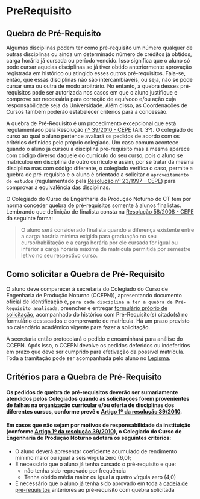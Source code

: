 # PreRequisito

## Quebra de Pré-Requisito

Algumas disciplinas podem ter como pré-requisito um número qualquer de outras disciplinas ou ainda um determinado número de créditos já obtidos, carga horária já cursada ou período vencido. Isso significa que o aluno só pode cursar aquelas disciplinas se já tiver obtido anteriormente aprovação registrada em histórico ou atingido esses outros pré-requisitos. Fala-se, então, que essas disciplinas não são intercambiáveis, ou seja, não se pode cursar uma ou outra de modo arbitrário. No entanto, a quebra desses pré-requisitos pode ser autorizada nos casos em que o aluno justifique e comprove ser necessária para correção de equívoco e/ou ação cuja responsabilidade seja da Universidade. Além disso, as Coordenações de Cursos também poderão estabelecer critérios para a concessão.

A quebra de Pré-Requisito é um procedimento excepcional que está regulamentado pela Resolução [nº 39/2010 - CEPE](http://www.daocs.ufes.br/sites/daocs.ufes.br/files/field/anexo/resolucao_no_39.2010.pdf) (Art. 3º). O colegiado do curso ao qual o aluno pertence avaliará os pedidos de acordo com os critérios definidos pelo próprio colegiado. Um caso comum acontece quando o aluno já cursou a disciplina pré-requisito mas a mesma aparece com código diverso daquele do currículo do seu curso, pois o aluno se matriculou em disciplina de outro currículo e assim, por se tratar da mesma disciplina mas com código diferente, o colegiado verifica o caso, permite a quebra de pré-requisito e o aluno é orientado a solicitar o `aproveitamento de estudos` (regulamentado pela [Resolução nº 23/1997 - CEPE](http://www.daocs.ufes.br/resolu%C3%A7%C3%A3o-n%C2%BA-231997-cepe)) para comprovar a equivalência das disciplinas.

O Colegiado do Curso de Engenharia de Produção Noturno do CT tem por norma conceder quebra de pré-requisitos somente à alunos finalistas. Lembrando que definição de finalista consta na [Resolução 58/2008 - CEPE](https://aluno.ufes.br/Documentos/resolucao_058_2008.pdf) da seguinte forma:

> O aluno será considerado finalista quando a diferença existente entre a carga horária mínima exigida para graduação no seu curso/habilitação e a carga horária por ele cursada for igual ou inferior à carga horária máxima de matrícula permitida por semestre letivo no seu respectivo curso.

## Como solicitar a Quebra de Pré-Requisito

O aluno deve comparecer à secretaria do Colegiado do Curso de Engenharia de Produção Noturno (CCEPN)), apresentando documento oficial de identificação e, `para cada disciplina a ter a quebra de Pré-Requisito analisada`, preencher e entregar [formulário próprio de solicitação](https://github.com/RenatoMoraesUFES/PreRequisito/blob/main/Formulario_Quebra_PreRequisito02.pdf), acompanhado do histórico com Pré-Requisito(s) citado(s) no formulário destacados e comprovante de matrícula. Há um prazo previsto no calendário acadêmico vigente para fazer a solicitação. 

A secretaria então protocolará o pedido e encaminhará para análise do CCEPN. Após isso, o CCEPN devolve os pedidos deferidos ou indeferidos em prazo que deve ser cumprido para efetivação da possível matrícula. Toda a tramitação pode ser acompanhada pelo aluno no [Lepisma](https://protocolo.ufes.br/#/busca).

## Critérios para a Quebra de Pré-Requisito

#### Os pedidos de quebra de pré-requisitos deverão ser sumariamente atendidos pelos Colegiados quando as solicitações forem provenientes de falhas na organização curricular e/ou oferta de disciplinas dos diferentes cursos, conforme prevê o [Artigo 1º da resolução 39/2010](http://www.daocs.ufes.br/sites/daocs.ufes.br/files/field/anexo/resolucao_no_39.2010.pdf).

#### Em casos que não sejam por motivos de responsabilidade da instituição (conforme [Artigo 1º da resolução 39/2010](http://www.daocs.ufes.br/sites/daocs.ufes.br/files/field/anexo/resolucao_no_39.2010.pdf)), o Colegiado do Curso de Engenharia de Produção Noturno adotará os seguintes critérios:

<!-- - O aluno deve observar o disposto na resolução 39/2010-CEPE;-->
- O aluno deverá apresentar coeficiente acumulado de rendimento mínimo maior ou igual a seis vírgula zero (6,0);
- É necessário que o aluno já tenha cursado o pré-requisito e que:
  - não tenha sido reprovado por frequência
  - Tenha obtido média maior ou igual a quatro vírgula zero (4,0)
- É necessário que o aluno já tenha sido aprovado em toda a [cadeia de pré-requisitos](https://github.com/RenatoMoraesUFES/PreRequisito/blob/main/Encadeamento_PreRequisitos_2024.pdf) anteriores ao pré-requisito com quebra solicitada

<!-- Excetuam-se do disposto nesses critérios de quebra de pré-requisitos os casos especiais de afastamento por amparo legal; estudantes em programas de acompanhamento ou plano de estudos; o poder da lei, ou seja, o caráter de norma
obrigatória a que todos estão sujeitos, e casos de força maior, sendo que o Colegiado de Curso analisará cada situação que se apresente. -->

<!-- O requerimento de quebra de pré-requisito, devidamente justificado, deve ser apresentado
pelo interessado junto à Coordenação de Curso, acompanhado do histórico e comprovante
de matrícula, até a data prevista no calendário acadêmico desta Universidade para a solicita-
ção do ajuste de matrícula; -->
